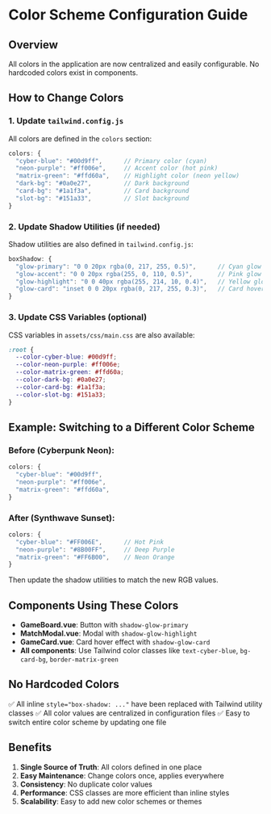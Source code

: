 # Color Scheme Configuration Guide

## Overview
All colors in the application are now centralized and easily configurable. No hardcoded colors exist in components.

## How to Change Colors

### 1. Update `tailwind.config.js`

All colors are defined in the `colors` section:

```javascript
colors: {
  "cyber-blue": "#00d9ff",      // Primary color (cyan)
  "neon-purple": "#ff006e",     // Accent color (hot pink)
  "matrix-green": "#ffd60a",    // Highlight color (neon yellow)
  "dark-bg": "#0a0e27",         // Dark background
  "card-bg": "#1a1f3a",         // Card background
  "slot-bg": "#151a33",         // Slot background
}
```

### 2. Update Shadow Utilities (if needed)

Shadow utilities are also defined in `tailwind.config.js`:

```javascript
boxShadow: {
  "glow-primary": "0 0 20px rgba(0, 217, 255, 0.5)",      // Cyan glow
  "glow-accent": "0 0 20px rgba(255, 0, 110, 0.5)",       // Pink glow
  "glow-highlight": "0 0 40px rgba(255, 214, 10, 0.4)",   // Yellow glow
  "glow-card": "inset 0 0 20px rgba(0, 217, 255, 0.3)",   // Card hover glow
}
```

### 3. Update CSS Variables (optional)

CSS variables in `assets/css/main.css` are also available:

```css
:root {
  --color-cyber-blue: #00d9ff;
  --color-neon-purple: #ff006e;
  --color-matrix-green: #ffd60a;
  --color-dark-bg: #0a0e27;
  --color-card-bg: #1a1f3a;
  --color-slot-bg: #151a33;
}
```

## Example: Switching to a Different Color Scheme

### Before (Cyberpunk Neon):
```javascript
colors: {
  "cyber-blue": "#00d9ff",
  "neon-purple": "#ff006e",
  "matrix-green": "#ffd60a",
}
```

### After (Synthwave Sunset):
```javascript
colors: {
  "cyber-blue": "#FF006E",      // Hot Pink
  "neon-purple": "#8B00FF",     // Deep Purple
  "matrix-green": "#FF6B00",    // Neon Orange
}
```

Then update the shadow utilities to match the new RGB values.

## Components Using These Colors

- **GameBoard.vue**: Button with `shadow-glow-primary`
- **MatchModal.vue**: Modal with `shadow-glow-highlight`
- **GameCard.vue**: Card hover effect with `shadow-glow-card`
- **All components**: Use Tailwind color classes like `text-cyber-blue`, `bg-card-bg`, `border-matrix-green`

## No Hardcoded Colors

✅ All inline `style="box-shadow: ..."` have been replaced with Tailwind utility classes
✅ All color values are centralized in configuration files
✅ Easy to switch entire color scheme by updating one file

## Benefits

1. **Single Source of Truth**: All colors defined in one place
2. **Easy Maintenance**: Change colors once, applies everywhere
3. **Consistency**: No duplicate color values
4. **Performance**: CSS classes are more efficient than inline styles
5. **Scalability**: Easy to add new color schemes or themes


